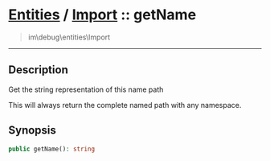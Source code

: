 # [Entities](entities.md) / [Import](entities-Import.md) :: getName
 > im\debug\entities\Import
____

## Description
Get the string representation of this name path

This will always return the complete named path
with any namespace.

## Synopsis
```php
public getName(): string
```
